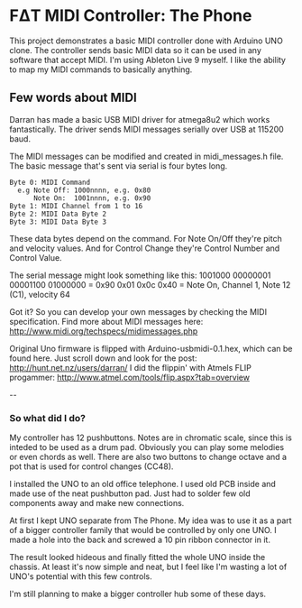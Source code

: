 # FΔT MIDI Controller: The Phone 
This project demonstrates a basic MIDI controller done with Arduino UNO clone. The controller sends basic MIDI data so it can be used in any software that accept MIDI. I'm using Ableton Live 9 myself. I like the ability to map my MIDI commands to basically anything.

## Few words about MIDI

Darran has made a basic USB MIDI driver for atmega8u2 which works fantastically. 
The driver sends MIDI messages serially over USB at 115200 baud.

The MIDI messages can be modified and created in midi_messages.h file. The basic message that's sent via serial is four bytes long.

```
Byte 0: MIDI Command
  e.g Note Off: 1000nnnn, e.g. 0x80
      Note On:  1001nnnn, e.g. 0x90
Byte 1: MIDI Channel from 1 to 16
Byte 2: MIDI Data Byte 2
Byte 3: MIDI Data Byte 3
```

These data bytes depend on the command. For Note On/Off they're pitch and velocity values.
And for Control Change they're Control Number and Control Value.

The serial message might look something like this:
1001000 00000001 00001100 01000000 
= 0x90 0x01 0x0c 0x40
= Note On, Channel 1, Note 12 (C1), velocity 64

Got it? So you can develop your own messages by checking the MIDI specification.
Find more about MIDI messages here: http://www.midi.org/techspecs/midimessages.php

Original Uno firmware is flipped with Arduino-usbmidi-0.1.hex, which can be found here. Just scroll down and look for the post:
http://hunt.net.nz/users/darran/
I did the flippin' with Atmels FLIP progammer:
http://www.atmel.com/tools/flip.aspx?tab=overview

--
### So what did I do?

My controller has 12 pushbuttons. Notes are in chromatic scale, since 
this is inteded to be used as a drum pad. Obviously you can play some melodies
or even chords as well. There are also two buttons to change octave and a pot 
that is used for control changes (CC48).

I installed the UNO to an old office telephone. I used old PCB inside and made use of
the neat pushbutton pad. Just had to solder few old components away and make new connections.

At first I kept UNO separate from The Phone. My idea was to use it as a part of a bigger
controller family that would be controlled by only one UNO. I made a hole into the back 
and screwed a 10 pin ribbon connector in it. 

The result looked hideous and finally fitted the whole UNO inside the chassis. At least it's
now simple and neat, but I feel like I'm wasting a lot of UNO's potential with this few controls. 

I'm still planning to make a bigger controller hub some of these days.
